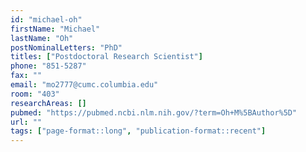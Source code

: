 ```yaml
---
id: "michael-oh"
firstName: "Michael"
lastName: "Oh"
postNominalLetters: "PhD"
titles: ["Postdoctoral Research Scientist"]
phone: "851-5287"
fax: ""
email: "mo2777@cumc.columbia.edu"
room: "403"
researchAreas: []
pubmed: "https://pubmed.ncbi.nlm.nih.gov/?term=Oh+M%5BAuthor%5D"
url: ""
tags: ["page-format::long", "publication-format::recent"]
---
```

